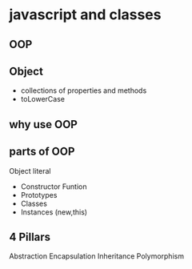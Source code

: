 # javascript and classes
## OOP

## Object
- collections of properties and methods
- toLowerCase

## why use OOP

## parts of OOP
Object literal

- Constructor Funtion
- Prototypes
- Classes
- Instances (new,this)

## 4 Pillars
Abstraction
Encapsulation
Inheritance
Polymorphism

